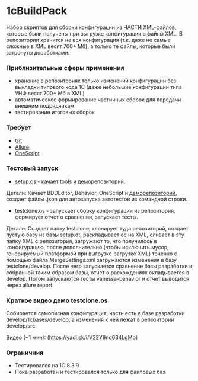 # 1cBuildPack #

Набор скриптов для сборки конфигурации из ЧАСТИ XML-файлов, которые были получены при выгрузке конфигурации в файлы XML. В репозитории хранится не вся конфигурация (т.к. даже не самые сложные в XML весят 700+ Мб), а только те файлы, которые были затронуты доработками.

### Приблизительные сферы применения ###

* хранение в репозиториях только изменений конфигурации без выкладки типового кода 1С (даже небольшие конфигурации типа УНФ весят 700+ Мб в XML)
* автоматическое формирование частичных сборок для передачи внешним подрядчикам
* тестирование итоговых сборок

### Требует ###

* [Git](https://git-scm.com/)
* [Allure](https://github.com/allure-framework/allure1/releases)
* [OneScript](http://oscript.io/)

### Тестовый запуск ###

* setup.os - качает tools и деморепозиторий. 

Детали: Качает BDDEditor, Behavior, OneScript и [деморепозиторий](https://github.com/cybjavax/vanessa-bootstrap-1cBuildPackTemplate), создает файлы .json для автозапуска автотестов из командной строки.

* testclone.os - запускает сборку конфигурации из репозитория, формирует отчет о сравнении, запускает тесты.

Детали: Создает папку testclone, клонирует туда репозиторий, создает пустую базу из базы setup.dt, раскладывает ее на XML, сливает в эту папку XML с репозитория, загружают то, что получилось в конфигурацию, после дополнительно (чтобы исключить мусор, генерируемый платформой при выгрузке-загрузке XML) точечно с помощью файла MеrgeSettings.xml загружаются изменения в базу testclone/develop. После чего запускается сравнение базы разработки и собранной таким образом базы, отчет о расхождениях складывается в develop. Потом запускаются тесты vanessa-behavior и отчет выводится через allure report.

### Краткое видео демо testclone.os ###

Собирается самописная конфигурация, часть есть в базе разработки develop/1cbases/develop, а изменения к ней лежат в репозитории develop/src.

Видео (~1 мин): (https://yadi.sk/i/V22Y9nq634LgMp)

### Ограничния ###

* Тестировался на 1С 8.3.9
* Пока разработан и тестировался только для файловых баз
